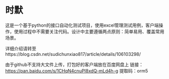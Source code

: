 # 时默

这是一个基于python的接口自动化测试项目，使用excel管理测试用例，客户端操作，使用过程中不需要关注代码。设计中主要遵循两点原则：简单易用、覆盖常用场景。

详细介绍请转至https://blog.csdn.net/sudichunxiao817/article/details/106103298/

由于github不支持大文件上传，打包好的客户端放在百度网盘上
链接：https://pan.baidu.com/s/1CHqN4cnuPI8xdQ-mLd4h-g 
提取码：orm5
